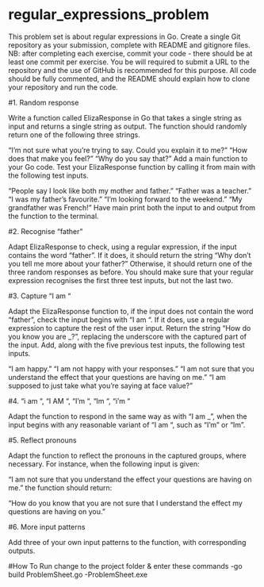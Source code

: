 # regular_expressions_problem
This problem set is about regular expressions in Go. Create a single Git repository as your submission, complete with README and gitignore files. NB: after completing each exercise, commit your code - there should be at least one commit per exercise. You be will required to submit a URL to the repository and the use of GitHub is recommended for this purpose. All code should be fully commented, and the README should explain how to clone your repository and run the code.

#1. Random response

Write a function called ElizaResponse in Go that takes a single string as input and returns a single string as output. The function should randomly return one of the following three strings.

“I’m not sure what you’re trying to say. Could you explain it to me?”
“How does that make you feel?”
“Why do you say that?”
Add a main function to your Go code. Test your ElizaResponse function by calling it from main with the following test inputs.

“People say I look like both my mother and father.”
“Father was a teacher.”
“I was my father’s favourite.”
“I’m looking forward to the weekend.”
“My grandfather was French!”
Have main print both the input to and output from the function to the terminal.

#2. Recognise “father”

Adapt ElizaResponse to check, using a regular expression, if the input contains the word “father”. If it does, it should return the string “Why don’t you tell me more about your father?” Otherwise, it should return one of the three random responses as before. You should make sure that your regular expression recognises the first three test inputs, but not the last two.

#3. Capture “I am “

Adapt the ElizaResponse function to, if the input does not contain the word “father”, check the input begins with “I am “. If it does, use a regular expression to capture the rest of the user input. Return the string “How do you know you are _?”, replacing the underscore with the captured part of the input. Add, along with the five previous test inputs, the following test inputs.

“I am happy.”
“I am not happy with your responses.”
“I am not sure that you understand the effect that your questions are having on me.”
“I am supposed to just take what you’re saying at face value?”

#4. “i am “, “I AM “, “I’m “, “Im “, “i’m “

Adapt the function to respond in the same way as with “I am _”, when the input begins with any reasonable variant of “I am “, such as “I’m” or “Im”.

#5. Reflect pronouns

Adapt the function to reflect the pronouns in the captured groups, where necessary. For instance, when the following input is given:

“I am not sure that you understand the effect your questions are having on me.”
the function should return:

“How do you know that you are not sure that I understand the effect my questions are having on you.”

#6. More input patterns

Add three of your own input patterns to the function, with corresponding outputs.

#How To Run 
change to the project folder & enter these commands 
-go build ProblemSheet.go
-ProblemSheet.exe



